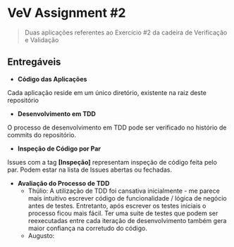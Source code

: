 # VeV Assignment #2

> Duas aplicações referentes ao Exercício #2 da cadeira de Verificação e Validação

## Entregáveis

- __Código das Aplicações__

Cada aplicação reside em um único diretório, existente na raiz deste repositório

- __Desenvolvimento em TDD__

O processo de desenvolvimento em TDD pode ser verificado no histório de commits do repositório.

- __Inspeção de Código por Par__

Issues com a tag __[Inspeção]__ representam inspeção de código feita pelo par. Podem estar na lista de Issues abertas ou fechadas.

- __Avaliação do Processo de TDD__
  - Thúlio: A utilização de TDD foi cansativa inicialmente - me parece mais intuitivo escrever código de funcionalidade / lógica de negócio antes de testes. Entretanto, após escrever os testes iniciais o processo ficou mais fácil. Ter uma suite de testes que podem ser reexecutadas entre cada iteração de desenvolvimento também gera maior confiança na corretudo do código.
  - Augusto: 